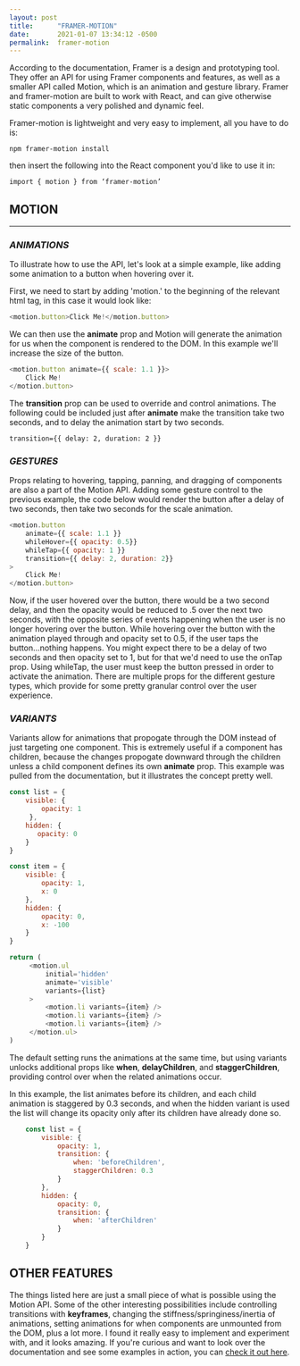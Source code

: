 ```yaml
---
layout: post
title:      "FRAMER-MOTION"
date:       2021-01-07 13:34:12 -0500
permalink:  framer-motion
---
```


According to the documentation, Framer is a design and prototyping tool. They offer an API for using Framer components and features, as well as a smaller API called Motion, which is an animation and gesture library. Framer and framer-motion are built to work with React, and can give otherwise static components a very polished and dynamic feel.

Framer-motion is lightweight and very easy to implement, all you have to do is:

	
	npm framer-motion install
	

then insert the following into the React component you'd like to use it in:

	import { motion } from ‘framer-motion’

## **MOTION**
---
### *ANIMATIONS*
To illustrate how to use the API, let's look at a simple example, like adding some animation to a button when hovering over it.

First, we need to start by adding 'motion.' to the beginning of the relevant html tag, in this case it would look like:

```js
<motion.button>Click Me!</motion.button>
```

We can then use the **animate** prop and Motion will generate the animation for us when the component is rendered to the DOM. In this example we'll increase the size of the button.

```js
<motion.button animate={{ scale: 1.1 }}>
    Click Me!
</motion.button>
```

The **transition** prop can be used to override and control animations. The following could be included just after **animate** make the transition take two seconds, and to delay the animation start by two seconds.


`transition={{ delay: 2, duration: 2 }}`

### *GESTURES*
Props relating to hovering, tapping, panning, and dragging of components are also a part of the Motion API. Adding some gesture control to the previous example, the code below would render the button after a delay of two seconds, then take two seconds for the scale animation. 

```js
<motion.button
    animate={{ scale: 1.1 }}
    whileHover={{ opacity: 0.5}}
    whileTap={{ opacity: 1 }}
    transition={{ delay: 2, duration: 2}}
>
    Click Me!
</motion.button>
```
Now, if the user hovered over the button, there would be a two second delay, and then the opacity would be reduced to .5 over the next two seconds, with the opposite series of events happening when the user is no longer hovering over the button. While hovering over the button with the animation played through and opacity set to 0.5, if the user taps the button...nothing happens. You might expect there to be a delay of two seconds and then opacity set to 1, but for that we'd need to use the onTap prop. Using whileTap, the user must keep the button pressed in order to activate the animation. There are multiple props for the different gesture types, which provide for some pretty granular control over the user experience.

### *VARIANTS*
Variants allow for animations that propogate through the DOM instead of just targeting one component. This is extremely useful if a component has children, because the changes propogate downward through the children unless a child component defines its own **animate** prop. This example was pulled from the documentation, but it illustrates the concept pretty well.

```js
const list = {
    visible: { 
        opacity: 1 
     },
    hidden: {
       opacity: 0
    }
} 

const item = {
    visible: {
        opacity: 1,
        x: 0
    },
    hidden: {
        opacity: 0,
        x: -100
    }
}

return (
     <motion.ul
         initial='hidden'
         animate='visible'
         variants={list}
     >
         <motion.li variants={item} />
         <motion.li variants={item} />
         <motion.li variants={item} />
     </motion.ul>
)
```

The default setting runs the animations at the same time, but using variants unlocks additional props like **when**, **delayChildren**, and **staggerChildren**, providing control over when the related animations occur.

In this example, the list animates before its children, and each child animation is staggered by 0.3 seconds, and when the hidden variant is used the list will change its opacity only after its children have already done so.

```js
    const list = {
        visible: {
            opacity: 1,
            transition: {
                when: 'beforeChildren',
                staggerChildren: 0.3
            }
        },
        hidden: {
            opacity: 0,
            transition: {
                when: 'afterChildren'
            }
        }
    }
```


## OTHER FEATURES
The things listed here are just a small piece of what is possible using the Motion API. Some of the other interesting possibilities include controlling transitions with **keyframes**, changing the stiffness/springiness/inertia of animations, setting animations for when components are unmounted from the DOM, plus a lot more. I found it really easy to implement and experiment with, and it looks amazing. If you're curious and want to look over the documentation and see some examples in action, you can [check it out here](https://www.framer.com/api/motion).

